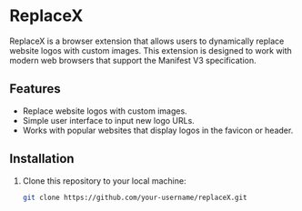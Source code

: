 # ReplaceX

ReplaceX is a browser extension that allows users to dynamically replace website logos with custom images. This extension is designed to work with modern web browsers that support the Manifest V3 specification.

## Features

- Replace website logos with custom images.
- Simple user interface to input new logo URLs.
- Works with popular websites that display logos in the favicon or header.

## Installation

1. Clone this repository to your local machine:

   ```bash
   git clone https://github.com/your-username/replaceX.git
